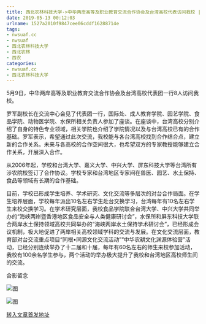 ```yaml
---
title: 西北农林科技大学->中华两岸高等及职业教育交流合作协会及台湾高校代表访问我校 | nwsuaf.cc
date: 2019-05-13 00:12:03
urlname: 1527a2010f9847cee06cddf16288714e
tags: 
- nwsuaf.cc
- nwsuaf
- 西北农林科技大学
- 西北农林
- 西农
categories:
- nwsuaf.cc
- 西北农林科技大学
---
```



5月9日，中华两岸高等及职业教育交流合作协会及台湾高校代表团一行8人访问我校。

罗军副校长在交流中心会见了代表团一行，国际处、成人教育学院、园艺学院、食品学院、动物医学院、水保所相关负责人参加了座谈。在座谈中，台湾高校分别介绍了自身的特色专业领域，相关学院也介绍了学院情况以及与台湾高校已有的合作基础。罗军表示，希望通过此次交流，我校能与各台湾高校找到合作结合点，建立新的合作关系。未来与各高校的合作空间很大，也希望双方的专家教授能够建立合作关系，开展深入合作。

从2006年起，学校和台湾大学、嘉义大学、中兴大学、屏东科技大学等台湾所有涉农院校签订了合作协议。学校专家和台湾地区专家间在兽医、园艺、水土保持、食品等领域有长期的合作基础。

目前，学校已形成学生培养、学术研究、文化交流等多层次的对台合作局面。在学生培养层面，学校每年派出10名左右学生赴台交换学习，台湾每年有10名左右学生来校交换学习。在学术研究层面，我校食品学院联合台湾大学、中兴大学共同举办的“海峡两岸暨香港地区食品安全与人类健康研讨会”，水保所和屏东科技大学联合两岸水土保持领域高校共同举办的“海峡两岸水土保持学术研讨会”，已经形成会议机制，极大地促进了两岸相关高校领域学科的交流与发展。在文化交流层面，教育部对台交流重点项目“同根•同源文化交流活动”“中华农耕文化渊源体验营”活动，已经分别连续举办了十二届和十届，每年有60名左右的师生来校参加活动，我校有100余名学生参与，两个活动的举办极大提升了我校和台湾地区高校师生间的交流。

合影留念



![图](https://news.nwsuaf.edu.cn/images/content/2019-05/20190511113102592849.jpg)

![图](https://news.nwsuaf.edu.cn/images/content/2019-05/20190511113047899796.jpg)

[转入文章首发地址](https://news.nwsuaf.edu.cn/xnxw/89485.htm)
